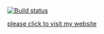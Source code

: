 [![Build status](https://ci.appveyor.com/api/projects/status/fpcmhbeeyticuuu2?svg=true)](https://ci.appveyor.com/project/MaryVanyush/geolocation-notification-media)

[please click to visit my website](https://maryvanyush.github.io/geolocation_notification_media/)
